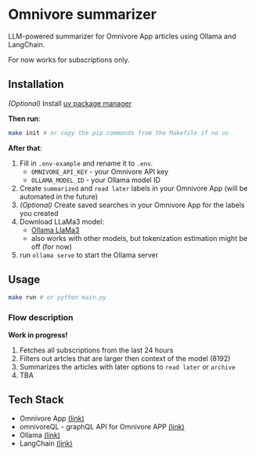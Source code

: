 # Omnivore summarizer

LLM-powered summarizer for Omnivore App articles using Ollama and LangChain.

For now works for subscriptions only.

## Installation

*(Optional)* Install [uv package manager](https://github.com/astral-sh/uv)

**Then run**:

```bash
make init # or copy the pip commands from the Makefile if no uv
```

**After that**:

1. Fill in `.env-example` and rename it to `.env`.
   - `OMNIVORE_API_KEY` - your Omnivore API key
   - `OLLAMA_MODEL_ID` - your Ollama model ID
2. Create `summarized` and `read later` labels in your Omnivore App (will be automated in the future)
3. *(Optional)* Create saved searches in your Omnivore App for the labels you created
4. Download LLaMa3 model:
   - [Ollama LlaMa3](https://ollama.com/library/llama3)
   - also works with other models, but tokenization estimation might be off (for now)
5. run `ollama serve` to start the Ollama server

## Usage

```bash
make run # or python main.py
```

### Flow description

**Work in progress!**

1. Fetches all subscriptions from the last 24 hours
2. Filters out artcles that are larger then context of the model (8192)
3. Summarizes the articles with later options to `read later` or `archive`
4. TBA

## Tech Stack

- Omnivore App [(link)](https://omnivore.app/)
- omnivoreQL - graphQL API for Omnivore APP [(link)](https://github.com/yazdipour/OmnivoreQL)
- Ollama [(link)](https://ollama.com/)
- LangChain [(link)](https://langchain.com/)
